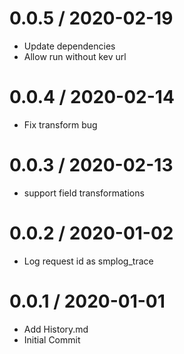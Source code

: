 
0.0.5 / 2020-02-19
==================

  * Update dependencies
  * Allow run without kev url

0.0.4 / 2020-02-14
==================

  * Fix transform bug

0.0.3 / 2020-02-13
==================

  * support field transformations

0.0.2 / 2020-01-02
==================

  * Log request id as smplog_trace

0.0.1 / 2020-01-01
==================

  * Add History.md
  * Initial Commit
